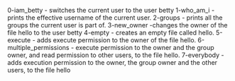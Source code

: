 0-iam_betty - switches the current user to the user betty
1-who_am_i -  prints the effective username of the current user.
2-groups - prints all the groups the current user is part of.
3-new_owner -changes the owner of the file hello to the user betty
4-empty - creates an empty file called hello.
5-execute - adds execute permission to the owner of the file hello.
6-multiple_permissions - execute permission to the owner and the group owner, and read permission to other users, to the file hello.
7-everybody - adds execution permission to the owner, the group owner and the other users, to the file hello

